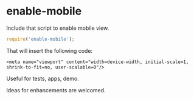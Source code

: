 # enable-mobile

Include that script to enable mobile view.

```js
require('enable-mobile');
```

That will insert the following code:

```
<meta name="viewport" content="width=device-width, initial-scale=1, shrink-to-fit=no, user-scalable=0"/>
```

Useful for tests, apps, demo.

Ideas for enhancements are welcomed.